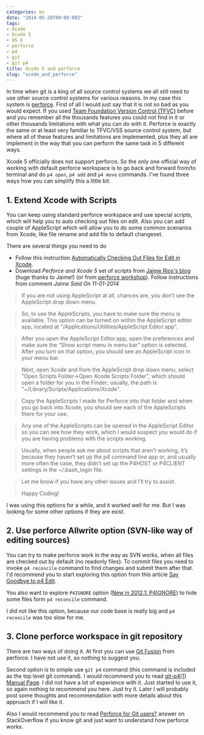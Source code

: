 ```yaml
---
categories: en
date: "2014-05-28T00:00:00Z"
tags:
- Xcode
- Xcode 5
- OS X
- perforce
- p4
- git
- git p4
title: Xcode 5 and perforce
slug: "xcode_and_perforce"
---
```


In time when git is a king of all source control systems we all still need to use other source control systems for various reasons. In my case this system is [perforce](http://perforce.com). First of all I would just say that it is not so bad as you would expect. If you used [Team Foundation Version Control (TFVC)](http://msdn.microsoft.com/en-us/library/ms181237.aspx) before and you remember all the thousands features you could not find in it or other thousands limitations with what you can do with it. Perforce is exactly the same or at least very familiar to TFVC/VSS source control system, but where all of these features and limitations are implemented, plus they all are implement in the way that you can perform the same task in 5 different ways. 

Xcode 5 officially does not support perforce. So the only one official way of working with default perforce workspace is to go back and forward from/to terminal and do `p4 open`, `p4 add` and `p4 move` commands. I've found three ways how you can simplify this a little bit.

## 1. Extend Xcode with Scripts

You can keep using standard perforce workspace and use special scripts, which will help you to auto checking out files on edit. Also you can add couple of AppleScript which will allow you to do some common scenarios from Xcode, like file rename and add file to default changeset.

There are several things you need to do

* Follow this instruction [Automatically Checking Out Files for Edit in Xcode](http://answers.perforce.com/articles/KB_Article/Automatically-Checking-Out-Files-for-Edit-in-Xcode/).
* Download *Perforce and Xcode 5* set of scripts from [Jaime Rios's blog](http://www.jaimerios.com/?p=1389) (huge thanks to Jaime!) (or from [perforce workshop](https://swarm.workshop.perforce.com/files/guest/jaime_rios/xcode_p4_applescripts)). Follow instructions from comment *Jaime Said On 11-01-2014*

> If you are not using AppleScript at all, chances are, you don’t see the AppleScript drop down menu.

> So, to use the AppleScripts, you have to make sure the menu is available. This option can be turned on within the AppleScript editor app, located at "/Applications/Utilities/AppleScript Editor.app".

> After you open the AppleScript Editor.app, open the preferences and make sure the “Show script menu in menu bar” option is selected. After you turn on that option, you should see an AppleScript icon in your menu bar.

> Next, open Xcode and from the AppleScript drop down menu, select "Open Scripts Folder->Open Xcode Scripts Folder", which should open a folder for you in the Finder; usually, the path is "~/Library/Scripts/Applications/Xcode".

> Copy the AppleScripts I made for Perforce into that folder and when you go back into Xcode, you should see each of the AppleScripts there for your use.

> Any one of the AppleScripts can be opened in the AppleScript Editor so you can see how they work, which I would suspect you would do if you are having problems with the scripts working.

> Usually, when people ask me about scripts that aren’t working, it’s because they haven’t set up the p4 command line app or, and usually more often the case, they didn’t set up the P4HOST or P4CLIENT settings in the ~/.bash_login file.

> Let me know if you have any other issues and I’ll try to assist.

> Happy Coding!

I was using this options for a while, and it worked well for me. But I was looking for some other options if they are exist.

## 2. Use perforce Allwrite option (SVN-like way of editing sources)

You can try to make perforce work in the way as SVN works, when all files are checked out by default (no readonly files). To commit files you need to invoke `p4 reconcile` command to find changes and submit them after that. I'd recommend you to start exploring this option from this article [Say Goodbye to p4 Edit](http://www.perforce.com/blog/131112/say-goodbye-p4-edit).

You also want to explore `P4IGNORE` option ([New in 2012.1: P4IGNORE](http://www.perforce.com/blog/120214/new-20121-p4ignore)) to hide some files form `p4 reconcile` command.

I did not like this option, because our code base is really big and `p4 reconcile` was too slow for me.

## 3. Clone perforce workspace in git repository

There are two ways of doing it. At first you can use [Git Fusion](http://www.perforce.com/product/components/git-fusion) from perforce. I have not use it, so nothing to suggest you. 

Second option is to simple use `git p4` command (this command is included as the top level git command). I would recommend you to read [git-p4(1) Manual Page](http://git-scm.com/docs/git-p4). I did not have a lot of experience with it. Just started to use it, so again nothing to recommend you here. Just try it. Later I will probably post some thoughts and recommendation with more details about this approach if I will like it.

Also I would recommend you to read [Perforce for Git users?](http://stackoverflow.com/a/17331274/421143) answer on StackOverflow if you know git and just want to understand how perforce works. 